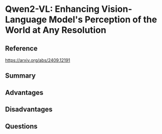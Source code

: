# Qwen2-VL: Enhancing Vision-Language Model's Perception of the World at Any Resolution
## Reference

https://arxiv.org/abs/2409.12191

## Summary

## Advantages

## Disadvantages

## Questions
